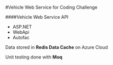#Vehicle Web Service for Coding Challenge

####Vehicle Web Service API
- ASP.NET
- WebApi
- Autofac

Data stored in **Redis Data Cache** on Azure Cloud

Unit testing done with **Moq**

